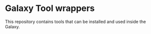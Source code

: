 Galaxy Tool wrappers
====================

This repository contains tools that can be installed and used inside the Galaxy. 

